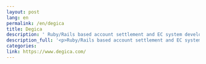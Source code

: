 ```yaml
---
layout: post
lang: en
permalink: /en/degica
title: Degica
description: ' Ruby/Rails based account settlement and EC system development. '
description_full: '<p>Ruby/Rails based account settlement and EC system development.</p>'
categories: 
link: https://www.degica.com/
---
```

